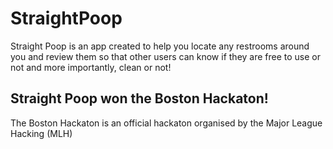 # StraightPoop


Straight Poop is an app created to help you locate any restrooms around you and review them so that
other users can know if they are free to use or not and more importantly, clean or not!


## Straight Poop won the Boston Hackaton! 
The Boston Hackaton is an official hackaton organised by the Major League Hacking (MLH)
